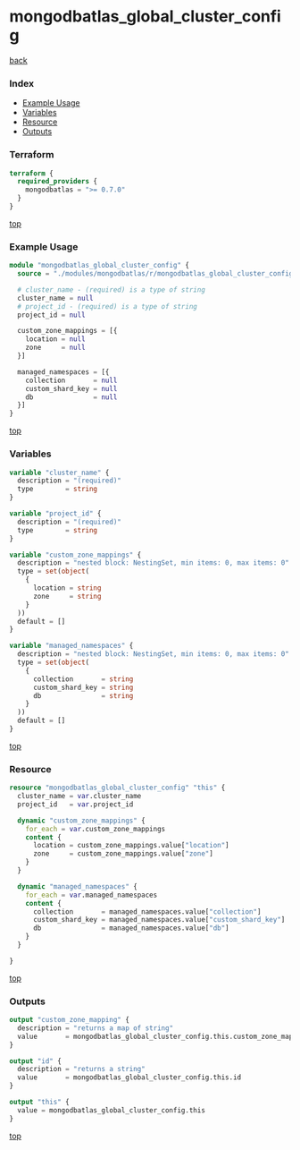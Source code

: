 # mongodbatlas_global_cluster_config

[back](../mongodbatlas.md)

### Index

- [Example Usage](#example-usage)
- [Variables](#variables)
- [Resource](#resource)
- [Outputs](#outputs)

### Terraform

```terraform
terraform {
  required_providers {
    mongodbatlas = ">= 0.7.0"
  }
}
```

[top](#index)

### Example Usage

```terraform
module "mongodbatlas_global_cluster_config" {
  source = "./modules/mongodbatlas/r/mongodbatlas_global_cluster_config"

  # cluster_name - (required) is a type of string
  cluster_name = null
  # project_id - (required) is a type of string
  project_id = null

  custom_zone_mappings = [{
    location = null
    zone     = null
  }]

  managed_namespaces = [{
    collection       = null
    custom_shard_key = null
    db               = null
  }]
}
```

[top](#index)

### Variables

```terraform
variable "cluster_name" {
  description = "(required)"
  type        = string
}

variable "project_id" {
  description = "(required)"
  type        = string
}

variable "custom_zone_mappings" {
  description = "nested block: NestingSet, min items: 0, max items: 0"
  type = set(object(
    {
      location = string
      zone     = string
    }
  ))
  default = []
}

variable "managed_namespaces" {
  description = "nested block: NestingSet, min items: 0, max items: 0"
  type = set(object(
    {
      collection       = string
      custom_shard_key = string
      db               = string
    }
  ))
  default = []
}
```

[top](#index)

### Resource

```terraform
resource "mongodbatlas_global_cluster_config" "this" {
  cluster_name = var.cluster_name
  project_id   = var.project_id

  dynamic "custom_zone_mappings" {
    for_each = var.custom_zone_mappings
    content {
      location = custom_zone_mappings.value["location"]
      zone     = custom_zone_mappings.value["zone"]
    }
  }

  dynamic "managed_namespaces" {
    for_each = var.managed_namespaces
    content {
      collection       = managed_namespaces.value["collection"]
      custom_shard_key = managed_namespaces.value["custom_shard_key"]
      db               = managed_namespaces.value["db"]
    }
  }

}
```

[top](#index)

### Outputs

```terraform
output "custom_zone_mapping" {
  description = "returns a map of string"
  value       = mongodbatlas_global_cluster_config.this.custom_zone_mapping
}

output "id" {
  description = "returns a string"
  value       = mongodbatlas_global_cluster_config.this.id
}

output "this" {
  value = mongodbatlas_global_cluster_config.this
}
```

[top](#index)